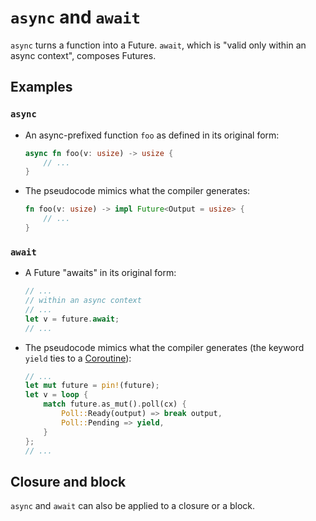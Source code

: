 # `async` and `await`

`async` turns a function into a Future. `await`, which is "valid only within an
async context", composes Futures.

## Examples
### `async`

* An async-prefixed function `foo` as defined in its original form:
    ```rust
    async fn foo(v: usize) -> usize {
        // ...
    }
    ```
* The pseudocode mimics what the compiler generates:
    ```rust
    fn foo(v: usize) -> impl Future<Output = usize> {
        // ...
    }
    ```

### `await`

* A Future "awaits" in its original form:
    ```rust
    // ...
    // within an async context
    // ...
    let v = future.await;
    // ...
    ```
* The pseudocode mimics what the compiler generates (the keyword `yield` ties to a
[Coroutine][1]):
    ```rust
    // ...
    let mut future = pin!(future);
    let v = loop {
        match future.as_mut().poll(cx) {
            Poll::Ready(output) => break output,
            Poll::Pending => yield,
        }
    };
    // ...
    ```

## Closure and block

`async` and `await` can also be applied to a closure or a block.




[1]: https://doc.rust-lang.org/std/ops/trait.Coroutine.html